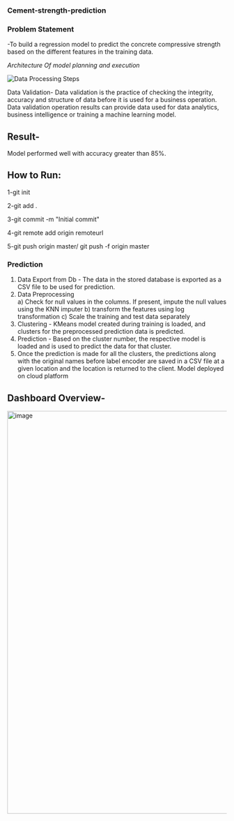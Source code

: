 ### Cement-strength-prediction

### Problem Statement
-To build a regression model to predict the concrete compressive strength based on the different features in the training data. 

*Architecture Of model planning and execution*


![Data Processing Steps](https://user-images.githubusercontent.com/90152799/185467421-c90e526f-eeeb-4e49-8383-b4efb5eaa68e.jpg)


Data Validation- Data validation is the practice of checking the integrity, accuracy and structure of data before it is used for a business operation. Data validation operation results can provide data used for data analytics, business intelligence or training a machine learning model.


## Result-

Model performed well with accuracy greater than 85%.

## How to Run:

1-git init


2-git add .


3-git commit -m "Initial commit"


4-git remote add origin remoteurl


5-git push origin master/ git push -f origin master

### Prediction
 
1) Data Export from Db - The data in the stored database is exported as a CSV file to be used for prediction.
2) Data Preprocessing   
   a) Check for null values in the columns. If present, impute the null values using the KNN imputer
   b) transform the features using log transformation
   c) Scale the training and test data separately 
3) Clustering - KMeans model created during training is loaded, and clusters for the preprocessed prediction data is predicted.
4) Prediction - Based on the cluster number, the respective model is loaded and is used to predict the data for that cluster.
5) Once the prediction is made for all the clusters, the predictions along with the original names before label encoder are saved in a CSV file at a given location and the location is returned to the client.
Model deployed on cloud platform


## Dashboard Overview-

<img width="923" alt="image" src="https://user-images.githubusercontent.com/90152799/180617470-107ab536-9024-4dbd-a683-83f6e4ef971c.png">
